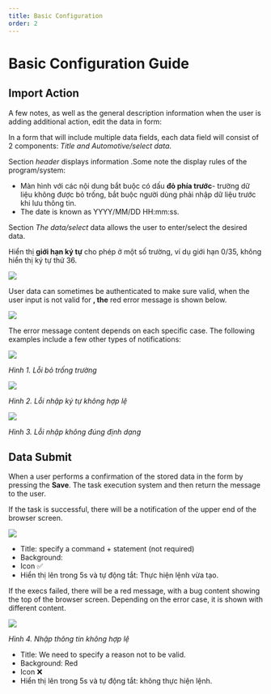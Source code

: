 ```yaml
---
title: Basic Configuration
order: 2
---
```


# Basic Configuration Guide
## Import Action
A few notes, as well as the general description information when the user is adding additional action, edit the data in form:

In a form that will include multiple data fields, each data field will consist of 2 components: *Title and Automotive/select data*.

Section *header* displays information .Some note the display rules of the program/system:
- Màn hình với các nội dung bắt buộc có dấu **đỏ phía trước**-  trường dữ liệu không được bỏ trống, bắt buộc người dùng phải nhập dữ liệu trước khi lưu thông tin.
- The date is known as YYYY/MM/DD HH:mm:ss.

Section *The data/select* data allows the user to enter/select the desired data.

Hiển thị **giới hạn ký tự** cho phép ở một số trường, ví dụ giới hạn 0/35, không hiển thị ký tự thứ 36.

 ![](..\image\Limit_field.png)

User data can sometimes be authenticated to make sure valid, when the user input is not valid for **, the** red error message is shown below.

![](..\image\error-field1.png)

The error message content depends on each specific case. The following examples include a few other types of notifications:

![](..\image\special_charater.png)

*Hình 1. Lỗi bỏ trống trường*

![](..\image\error_field2.png)

*Hình 2. Lỗi nhập ký tự không hợp lệ*

![](..\image\error_field3.png)

*Hình 3. Lỗi nhập không đúng định dạng*

## Data Submit
When a user performs a confirmation of the stored data in the form by pressing the **Save**. The task execution system and then return the message to the user.

If the task is successful, there will be a notification of the upper end of the browser screen.

![](..\image\notice-create-success.png)

* Title: specify a command + statement (not required)
* Background:
* Icon :white_check_mark:
* Hiển thị lên trong 5s và tự động tắt: Thực hiện lệnh vừa tạo.

If the execs failed, there will be a red message, with a bug content showing the top of the browser screen. Depending on the error case, it is shown with different content.

![](..\image\data-invalid.png)

*Hình 4. Nhập thông tin không hợp lệ*


* Title: We need to specify a reason not to be valid.
* Background: Red
* Icon :x:
* Hiển thị lên trong 5s và tự động tắt: không thực hiện lệnh.

